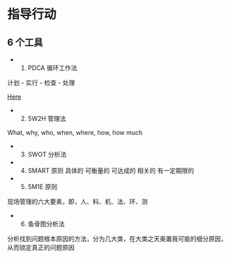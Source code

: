 # 指导行动

## 6 个工具

- 1. PDCA 循环工作法

计划 - 实行 - 检查 - 处理

[Here](https://zhuanlan.zhihu.com/p/371864945)

- 2. 5W2H 管理法

What, why, who, when, where, how, how much

- 3. SWOT 分析法

- 4. SMART 原则
具体的
可衡量的
可达成的
相关的
有一定期限的

- 5. 5M1E 原则

现场管理的六大要素，即，人、料、机、法、环、测

- 6. 鱼骨图分析法

分析找到问题根本原因的方法，分为几大类，在大类之天奥置我可能的细分原因，从而锁定真正的问题原因
